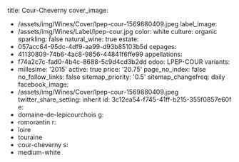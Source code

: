 title: Cour-Cheverny
cover_image:
  - /assets/img/Wines/Cover/lpep-cour-1569880409.jpeg
label_image:
  - /assets/img/Wines/Label/lpep-cour.jpg
color: white
culture: organic
sparkling: false
natural_wine: true
estate:
  - 057acc64-95dc-4df9-aa99-d93b85103b5d
cepages:
  - 41130809-74b6-4ac8-9856-44841f6ffe99
appellations:
  - f74a2c7c-fad0-4b4c-8688-5c9d4cd3b2dd
odoo: LPEP-COUR
variants:
  -
    millesime: '2015'
    active: true
    price: '20.75'
page_no_index: false
no_follow_links: false
sitemap_priority: '0.5'
sitemap_changefreq: daily
facebook_image:
  - /assets/img/Wines/Cover/lpep-cour-1569880409.jpeg
twitter_share_setting: inherit
id: 3c12ea54-f745-41ff-b215-355f0857e60f
e:
  - domaine-de-lepicourchois
g:
  - romorantin
r:
  - loire
  - touraine
  - cour-cheverny
s:
  - medium-white
